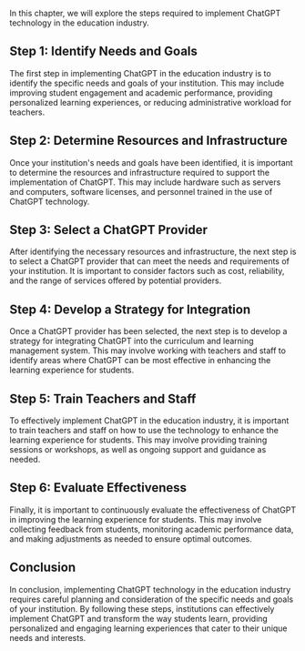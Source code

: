 
In this chapter, we will explore the steps required to implement ChatGPT technology in the education industry.

Step 1: Identify Needs and Goals
--------------------------------

The first step in implementing ChatGPT in the education industry is to identify the specific needs and goals of your institution. This may include improving student engagement and academic performance, providing personalized learning experiences, or reducing administrative workload for teachers.

Step 2: Determine Resources and Infrastructure
----------------------------------------------

Once your institution's needs and goals have been identified, it is important to determine the resources and infrastructure required to support the implementation of ChatGPT. This may include hardware such as servers and computers, software licenses, and personnel trained in the use of ChatGPT technology.

Step 3: Select a ChatGPT Provider
---------------------------------

After identifying the necessary resources and infrastructure, the next step is to select a ChatGPT provider that can meet the needs and requirements of your institution. It is important to consider factors such as cost, reliability, and the range of services offered by potential providers.

Step 4: Develop a Strategy for Integration
------------------------------------------

Once a ChatGPT provider has been selected, the next step is to develop a strategy for integrating ChatGPT into the curriculum and learning management system. This may involve working with teachers and staff to identify areas where ChatGPT can be most effective in enhancing the learning experience for students.

Step 5: Train Teachers and Staff
--------------------------------

To effectively implement ChatGPT in the education industry, it is important to train teachers and staff on how to use the technology to enhance the learning experience for students. This may involve providing training sessions or workshops, as well as ongoing support and guidance as needed.

Step 6: Evaluate Effectiveness
------------------------------

Finally, it is important to continuously evaluate the effectiveness of ChatGPT in improving the learning experience for students. This may involve collecting feedback from students, monitoring academic performance data, and making adjustments as needed to ensure optimal outcomes.

Conclusion
----------

In conclusion, implementing ChatGPT technology in the education industry requires careful planning and consideration of the specific needs and goals of your institution. By following these steps, institutions can effectively implement ChatGPT and transform the way students learn, providing personalized and engaging learning experiences that cater to their unique needs and interests.

